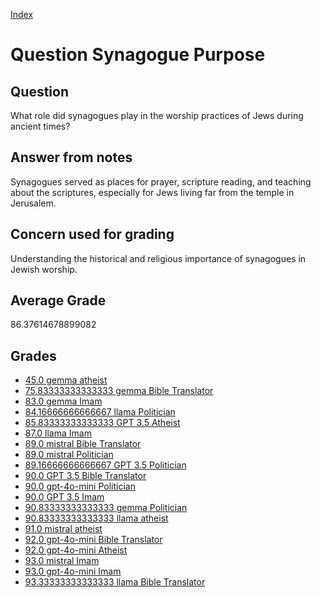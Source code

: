
[Index](../../index.md)
# Question Synagogue Purpose
## Question
What role did synagogues play in the worship practices of Jews during ancient times?

## Answer from notes
Synagogues served as places for prayer, scripture reading, and teaching about the scriptures, especially for Jews living far from the temple in Jerusalem.

## Concern used for grading
Understanding the historical and religious importance of synagogues in Jewish worship.

## Average Grade
86.37614678899082

## Grades
 * [45.0 gemma atheist](../answers/gemma_atheist/Synagogue_Purpose.md)
 * [75.83333333333333 gemma Bible Translator](../answers/gemma_Bible_Translator/Synagogue_Purpose.md)
 * [83.0 gemma Imam](../answers/gemma_Imam/Synagogue_Purpose.md)
 * [84.16666666666667 llama Politician](../answers/llama_Politician/Synagogue_Purpose.md)
 * [85.83333333333333 GPT 3.5 Atheist](../answers/GPT_3.5_Atheist/Synagogue_Purpose.md)
 * [87.0 llama Imam](../answers/llama_Imam/Synagogue_Purpose.md)
 * [89.0 mistral Bible Translator](../answers/mistral_Bible_Translator/Synagogue_Purpose.md)
 * [89.0 mistral Politician](../answers/mistral_Politician/Synagogue_Purpose.md)
 * [89.16666666666667 GPT 3.5 Politician](../answers/GPT_3.5_Politician/Synagogue_Purpose.md)
 * [90.0 GPT 3.5 Bible Translator](../answers/GPT_3.5_Bible_Translator/Synagogue_Purpose.md)
 * [90.0 gpt-4o-mini Politician](../answers/gpt-4o-mini_Politician/Synagogue_Purpose.md)
 * [90.0 GPT 3.5 Imam](../answers/GPT_3.5_Imam/Synagogue_Purpose.md)
 * [90.83333333333333 gemma Politician](../answers/gemma_Politician/Synagogue_Purpose.md)
 * [90.83333333333333 llama atheist](../answers/llama_atheist/Synagogue_Purpose.md)
 * [91.0 mistral atheist](../answers/mistral_atheist/Synagogue_Purpose.md)
 * [92.0 gpt-4o-mini Bible Translator](../answers/gpt-4o-mini_Bible_Translator/Synagogue_Purpose.md)
 * [92.0 gpt-4o-mini Atheist](../answers/gpt-4o-mini_Atheist/Synagogue_Purpose.md)
 * [93.0 mistral Imam](../answers/mistral_Imam/Synagogue_Purpose.md)
 * [93.0 gpt-4o-mini Imam](../answers/gpt-4o-mini_Imam/Synagogue_Purpose.md)
 * [93.33333333333333 llama Bible Translator](../answers/llama_Bible_Translator/Synagogue_Purpose.md)

